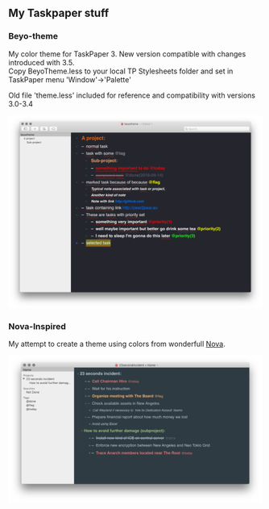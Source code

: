 ## My Taskpaper stuff ##

### Beyo-theme ###
My color theme for TaskPaper 3. 
New version compatible with changes introduced with 3.5.  
Copy BeyoTheme.less to your local TP Stylesheets folder and set in TaskPaper menu
'Window'->'Palette'  

Old file 'theme.less' included for reference and compatibility with versions 3.0-3.4

![obrazek](https://raw.githubusercontent.com/Behinder/Taskpaper/master/beyo-theme/beyothemepreview.png)

### Nova-Inspired ###

My attempt to create a theme using colors from wonderfull
[Nova](http://www.trevordmiller.com/nova/).

![obrazek2](https://raw.githubusercontent.com/Behinder/Taskpaper/master/NovaInspired-theme/preview.png)


